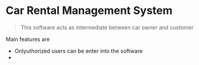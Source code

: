 # Car Rental Management System

> This  software acts as intermediate between car owner and customer

Main features are 

 * Onlyuthorized users can be enter into the software
* 
